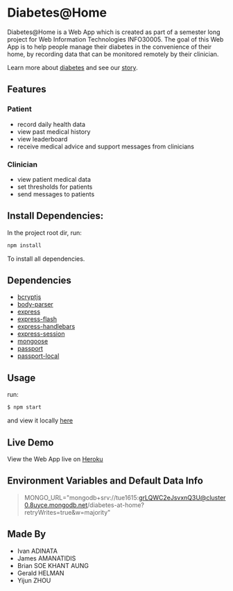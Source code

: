 # Diabetes@Home

Diabetes@Home is a Web App which is created as part of a semester long project for Web Information Technologies INFO30005. The goal of this Web App is to help people manage their diabetes in the convenience of their home, by recording data that can be monitored remotely by their clinician.

Learn more about [diabetes](https://diabetes-at-home-tue1615.herokuapp.com/about-diabetes) and see our [story](https://diabetes-at-home-tue1615.herokuapp.com/about-website).

## Features

### Patient
- record daily health data
- view past medical history
- view leaderboard
- receive medical advice and support messages from clinicians

### Clinician
- view patient medical data
- set thresholds for patients
- send messages to patients

## Install Dependencies: 

In the project root dir, run:

```bash
npm install
```

To install all dependencies.

## Dependencies
- [bcryptjs](https://www.npmjs.com/package/bcryptjs)
- [body-parser](https://www.npmjs.com/package/body-parser)
- [express](https://expressjs.com)
- [express-flash](https://www.npmjs.com/package/express-flash)
- [express-handlebars](https://www.npmjs.com/package/express-handlebars)
- [express-session](https://www.npmjs.com/package/express-session)
- [mongoose](https://www.npmjs.com/package/mongoose)
- [passport](https://www.passportjs.org)
- [passport-local](https://www.passportjs.org/packages/passport-local)

## Usage
run:

```bash
$ npm start
```

and view it locally [here](https://localhost:3000)

## Live Demo

View the Web App live on [Heroku](https://diabetes-at-home-tue1615.herokuapp.com/)

## Environment Variables and Default Data Info

>MONGO_URL="mongodb+srv://tue1615:grLQWC2eJsvxnQ3U@cluster0.8uyce.mongodb.net/diabetes-at-home?retryWrites=true&w=majority"

## Made By

* Ivan ADINATA
* James AMANATIDIS
* Brian SOE KHANT AUNG
* Gerald HELMAN
* Yijun ZHOU
